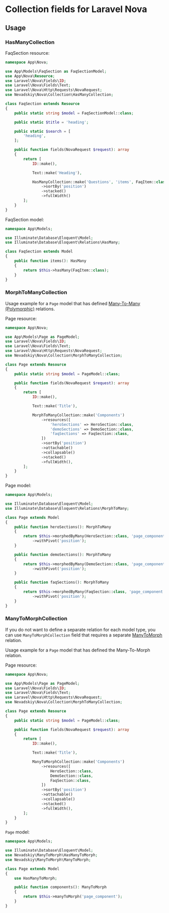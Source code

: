 # Collection fields for Laravel Nova

## Usage

### HasManyCollection

FaqSection resource:

```php
namespace App\Nova;

use App\Models\FaqSection as FaqSectionModel;
use App\Nova\Resource;
use Laravel\Nova\Fields\ID;
use Laravel\Nova\Fields\Text;
use Laravel\Nova\Http\Requests\NovaRequest;
use Nevadskiy\Nova\Collection\HasManyCollection;

class FaqSection extends Resource
{
    public static string $model = FaqSectionModel::class;

    public static $title = 'heading';

    public static $search = [
        'heading',
    ];

    public function fields(NovaRequest $request): array
    {
        return [
            ID::make(),

            Text::make('Heading'),

            HasManyCollection::make('Questions', 'items', FaqItem::class)
                ->sortBy('position')
                ->stacked()
                ->fullWidth()
        ];
    }
}
```

FaqSection model:

```php
namespace App\Models;

use Illuminate\Database\Eloquent\Model;
use Illuminate\Database\Eloquent\Relations\HasMany;

class FaqSection extends Model
{
    public function items(): HasMany
    {
        return $this->hasMany(FaqItem::class);
    }
}
```

### MorphToManyCollection

Usage example for a `Page` model that has defined [Many-To-Many (Polymorphic)](https://laravel.com/docs/eloquent-relationships#many-to-many-polymorphic-relations) relations. 

Page resource:

```php
namespace App\Nova;

use App\Models\Page as PageModel;
use Laravel\Nova\Fields\ID;
use Laravel\Nova\Fields\Text;
use Laravel\Nova\Http\Requests\NovaRequest;
use Nevadskiy\Nova\Collection\MorphToManyCollection;

class Page extends Resource
{
    public static string $model = PageModel::class;

    public function fields(NovaRequest $request): array
    {
        return [
            ID::make(),

            Text::make('Title'),

            MorphToManyCollection::make('Components')
                ->resources([
                    'heroSections' => HeroSection::class,
                    'demoSections' => DemoSection::class,
                    'faqSections' => FaqSection::class,
                ])
                ->sortBy('position')
                ->attachable()
                ->collapsable()
                ->stacked()
                ->fullWidth(),
        ];
    }
}
```

Page model:

```php
namespace App\Models;

use Illuminate\Database\Eloquent\Model;
use Illuminate\Database\Eloquent\Relations\MorphToMany;

class Page extends Model
{
    public function heroSections(): MorphToMany
    {
        return $this->morphedByMany(HeroSection::class, 'page_component')
            ->withPivot('position');
    }

    public function demoSections(): MorphToMany
    {
        return $this->morphedByMany(DemoSection::class, 'page_component')
            ->withPivot('position');
    }

    public function faqSections(): MorphToMany
    {
        return $this->morphedByMany(FaqSection::class, 'page_component')
            ->withPivot('position');
    }
}
```

### ManyToMorphCollection

If you do not want to define a separate relation for each model type, you can use `ManyToMorphCollection` field that requires a separate [ManyToMorph](https://github.com/nevadskiy/laravel-many-to-morph) relation.

Usage example for a `Page` model that has defined the Many-To-Morph relation.

Page resource:

```php
namespace App\Nova;

use App\Models\Page as PageModel;
use Laravel\Nova\Fields\ID;
use Laravel\Nova\Fields\Text;
use Laravel\Nova\Http\Requests\NovaRequest;
use Nevadskiy\Nova\Collection\MorphToManyCollection;

class Page extends Resource
{
    public static string $model = PageModel::class;

    public function fields(NovaRequest $request): array
    {
        return [
            ID::make(),

            Text::make('Title'),

            ManyToMorphCollection::make('Components')
                ->resources([
                    HeroSection::class,
                    DemoSection::class,
                    FaqSection::class,
                ])
                ->sortBy('position')
                ->attachable()
                ->collapsable()
                ->stacked()
                ->fullWidth(),
        ];
    }
}
```

`Page` model:

```php
namespace App\Models;

use Illuminate\Database\Eloquent\Model;
use Nevadskiy\ManyToMorph\HasManyToMorph;
use Nevadskiy\ManyToMorph\ManyToMorph;

class Page extends Model
{
    use HasManyToMorph;

    public function components(): ManyToMorph
    {
        return $this->manyToMorph('page_component');
    }
}
```
